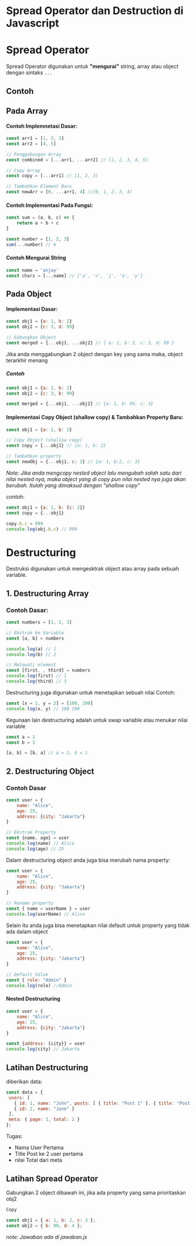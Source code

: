 # Spread Operator dan Destruction di Javascript

# Spread Operator
Spread Operator digunakan untuk __"mengurai"__ string, array atau object dengan sintaks `...`

## Contoh
## Pada Array
#### Contoh Implemnetasi Dasar:
```js
const arr1 = [1, 2, 3]
const arr2 = [4, 5]

// Penggabungan Array
const combined = [...arr1, ...arr2] // [1, 2, 3, 4, 5]

// Copy Array
const copy = [...arr1] // [1, 2, 3]

// Tambahkan Element Baru
const newArr = [0, ...arr1, 4] //[0, 1, 2, 3, 4]

```

#### Contoh Implementasi Pada Fungsi:
```js 
const sum = (a, b, c) => {
    return a + b + c
}

const number = [1, 2, 3]
sum(...number) // 6
```

#### Contoh Mengurai String
```js
const name = 'anjay'
const chars = [...name] // ['a', 'n', 'j', 'a', 'y']
```

## Pada Object
#### Implementasi Dasar:
```js
const obj1 = {a: 1, b: 2}
const obj2 = {c: 3, d: 99}

// Gabungkan Object
const merged = {...obj1, ...obj2} // { a: 1, b: 2, c: 3, d: 99 }
```

Jika anda menggabungkan 2 object dengan key yang sama maka, object terarkhir menang

##### Contoh
```js 
const obj1 = {a: 1, b: 2}
const obj2 = {c: 3, b: 99}

const merged = {...obj1, ...obj2} // {a: 1, b: 99, c: 3}
```

#### Implementasi Copy Object (shallow copy) & Tambahkan Property Baru:

```js
const obj1 = {a: 1, b: 2}

// Copy Object (shallow copy)
const copy = {...obj1} // {a: 1, b: 2}

// Tambahkan property
const newObj = {...obj1, c: 3} // {a: 1, b:2, c: 3}
```

<i>Note: Jika anda mengcopy nested object lalu mengubah salah satu dari nilai nested nya, maka object yang di copy pun nilai nested nya juga akan berubah. Itulah yang dimaksud dengan "shallow copy"

contoh:
</i>
```js 
const obj1 = {a: 1, b: {c: 2}}
const copy = {...obj1}

copy.b.c = 999
console.log(obj.b.c) // 999
```
# Destructuring
Destruksi digunakan untuk mengesktrak object atau array pada sebuah variable.

## 1. Destructuring Array
### Contoh Dasar:
```js 
const numbers = [1, 2, 3]

// Ekstrak ke Variable
const [a, b] = numbers

console.log(a) // 1
console.log(b) // 2

// Melewati element
const [first, , third] = numbers
console.log(first) // 1
console.log(third) // 3
```

Destructuring juga digunakan untuk menetapkan sebuah nilai
Contoh:
```js 
const [x = 1, y = 2] = [100, 200]
console.log(x, y) // 100 200
```
Kegunaan lain destructuring adalah untuk swap variable atau menukar nilai variable
```js 
const a = 1
const b = 2

[a, b] = [b, a] // a = 2, b = 1
```

## 2. Destructuring Object
### Contoh Dasar
```js 
const user = {
    name: "Alice",
    age: 25,
    address: {city: "Jakarta"}
}

// Ekstrak Property
const {name, age} = user
console.log(name) // Alice
console.log(age) // 25
```
Dalam destructuring object anda juga bisa merubah nama property:
```js 
const user = {
    name: "Alice",
    age: 25,
    address: {city: "Jakarta"}
}

// Rename property
const { name = userName } = user
console.log(userName) // Alice
```
Selain itu anda juga bisa menetapkan nilai default untuk property yang tidak ada dalam object
```js 
const user = {
    name: "Alice",
    age: 25,
    address: {city: "Jakarta"}
}

// Default Value
const { role: "Admin" }
console.log(role) //Admin
```
#### Nested Destructuring
```js 
const user = {
    name: "Alice",
    age: 25,
    address: {city: "Jakarta"}
}

const {address: {city}} = user
console.log(city) // Jakarta
```


## Latihan Destructuring
diberikan data:
 ```js 
const data = {
  users: [
    { id: 1, name: "John", posts: [ { title: "Post 1" }, { title: "Post 2" } ] },
    { id: 2, name: "Jane" }
  ],
  meta: { page: 1, total: 2 }
};
```

Tugas:
<ul>
    <li>Nama User Pertama</li>
    <li>Title Post ke 2 user pertama</li>
    <li>nilai Total dari meta</li>
</ul>

## Latihan Spread Operator
Gabungkan 2 object dibawah ini, jika ada property yang
sama prioritaskan obj2
```js 
Copy

const obj1 = { a: 1, b: 2, c: 3 };
const obj2 = { b: 99, d: 4 };
```
<i> note: Jawaban ada di jawaban.js

